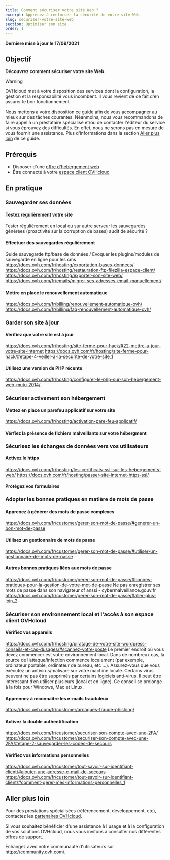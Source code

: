 ```yaml
---
title: Comment sécuriser votre site Web ?
excerpt: Apprenez à renforcer la sécurité de votre site Web
slug: securiser-votre-site-web
section: Optimiser son site
order: 1
---
```


**Dernière mise à jour le 17/09/2021**

## Objectif



**Découvrez comment sécuriser votre site Web.**

> [!warning]
>
> OVHcloud met à votre disposition des services dont la configuration, la gestion et la responsabilité vous incombent. Il vous revient de ce fait d'en assurer le bon fonctionnement.
>
> Nous mettons à votre disposition ce guide afin de vous accompagner au mieux sur des tâches courantes. Néanmoins, nous vous recommandons de faire appel à un prestataire spécialisé et/ou de contacter l'éditeur du service si vous éprouvez des difficultés. En effet, nous ne serons pas en mesure de vous fournir une assistance. Plus d'informations dans la section [Aller plus loin](#aller-plus-loin) de ce guide.
>

## Prérequis

- Disposer d'une [offre d'hébergement web](https://www.ovh.com/fr/hebergement-web/)
- Être connecté à votre [espace client OVHcloud](https://www.ovh.com/auth/?action=gotomanager&from=https://www.ovh.com/fr/&ovhSubsidiary=fr)

## En pratique

### Sauvegarder ses données
#### Testez régulièrement votre site
Tester régulièrement en local ou sur autre serveur les sauvegardes générées (proactivité sur la corruption de bases)
audit de sécurité ?
#### Effectuer des sauvegardes régulièrement
Guide sauvegarde ftp/base de données / Evoquer les plugins/modules de sauvegarde en ligne pour les cms
https://docs.ovh.com/fr/hosting/exportation-bases-donnees/
https://docs.ovh.com/fr/hosting/restauration-ftp-filezilla-espace-client/
https://docs.ovh.com/fr/hosting/exporter-son-site-web/
https://docs.ovh.com/fr/emails/migrer-ses-adresses-email-manuellement/
#### Mettre en place le renouvellement automatique
https://docs.ovh.com/fr/billing/renouvellement-automatique-ovh/
https://docs.ovh.com/fr/billing/faq-renouvellement-automatique-ovh/

### Garder son site à jour
#### Vérifiez que votre site est à jour
https://docs.ovh.com/fr/hosting/site-ferme-pour-hack/#22-mettre-a-jour-votre-site-internet
https://docs.ovh.com/fr/hosting/site-ferme-pour-hack/#etape-4-veiller-a-la-securite-de-votre-site_1
#### Utilisez une version de PHP récente
https://docs.ovh.com/fr/hosting/configurer-le-php-sur-son-hebergement-web-mutu-2014/

### Sécuriser activement son hébergement
#### Mettez en place un parefeu applicatif sur votre site
https://docs.ovh.com/fr/hosting/activation-pare-feu-applicatif/
#### Vérfiez la présence de fichiers malveillants sur votre hébergment

### Sécurisez les échanges de données vers vos utilisateurs
#### Activez le https
https://docs.ovh.com/fr/hosting/les-certificats-ssl-sur-les-hebergements-web/
https://docs.ovh.com/fr/hosting/passer-site-internet-https-ssl/
#### Protégez vos formulaires

### Adopter les bonnes pratiques en matière de mots de passe
#### Apprenez à générer des mots de passe complexes
https://docs.ovh.com/fr/customer/gerer-son-mot-de-passe/#generer-un-bon-mot-de-passe
#### Utilisez un gestionnaire de mots de passe
https://docs.ovh.com/fr/customer/gerer-son-mot-de-passe/#utiliser-un-gestionnaire-de-mots-de-passe
#### Autres bonnes pratiques liées aux mots de passe
https://docs.ovh.com/fr/customer/gerer-son-mot-de-passe/#bonnes-pratiques-pour-la-gestion-de-votre-mot-de-passe
Ne pas enregistrer ses mots de passe dans son navigateur
cf anssi - cybermalveillance.gouv.fr
https://docs.ovh.com/fr/customer/gerer-son-mot-de-passe/#aller-plus-loin_2

### Sécuriser son environnement local et l'accès à son espace client OVHcloud
#### Vérifiez vos appareils
https://docs.ovh.com/fr/hosting/piratage-de-votre-site-wordpress-conseils-et-cas-dusages/#scannez-votre-poste
Le premier endroit où vous devez commencer est votre environnement local. Dans de nombreux cas, la source de l’attaque/infection commence localement (par exemple, ordinateur portable, ordinateur de bureau, etc …).
Assurez-vous que vous exécutez un antivirus/malware sur votre machine locale. Certains virus peuvent ne pas être supprimés par certains logiciels anti-virus. Il peut être intéressant d’en utiliser plusieurs (local et en ligne). Ce conseil se prolonge à la fois pour Windows, Mac et Linux.
#### Apprennez à reconnaître les e-mails frauduleux
https://docs.ovh.com/fr/customer/arnaques-fraude-phishing/
#### Activez la double authentification
https://docs.ovh.com/fr/customer/securiser-son-compte-avec-une-2FA/
https://docs.ovh.com/fr/customer/securiser-son-compte-avec-une-2FA/#etape-2-sauvegarder-les-codes-de-secours
#### Vérifiez vos informations personnelles
https://docs.ovh.com/fr/customer/tout-savoir-sur-identifiant-client/#ajouter-une-adresse-e-mail-de-secours
https://docs.ovh.com/fr/customer/tout-savoir-sur-identifiant-client/#comment-gerer-mes-informations-personnelles_1

## Aller plus loin <a name="aller-plus-loin"></a>

Pour des prestations spécialisées (référencement, développement, etc), contactez les [partenaires OVHcloud](https://partner.ovhcloud.com/fr/).

Si vous souhaitez bénéficier d'une assistance à l'usage et à la configuration de vos solutions OVHcloud, nous vous invitons à consulter nos différentes [offres de support](https://www.ovhcloud.com/fr/support-levels/).

Échangez avec notre communauté d'utilisateurs sur <https://community.ovh.com/>.